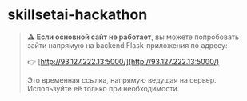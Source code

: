 # skillsetai-hackathon

> ⚠️ **Если основной сайт не работает**, вы можете попробовать зайти напрямую на backend Flask-приложения по адресу:
>
> 👉 [http://93.127.222.13:5000/](http://93.127.222.13:5000/)
>
> Это временная ссылка, напрямую ведущая на сервер. Используйте её только при необходимости.
